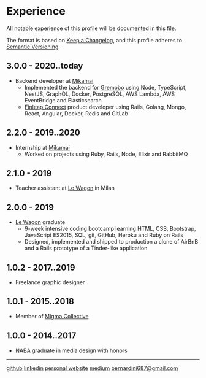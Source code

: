 # Experience

All notable experience of this profile will be documented in this file.

The format is based on [Keep a Changelog](https://keepachangelog.com/en/1.0.0/),
and this profile adheres to [Semantic Versioning](https://semver.org/spec/v2.0.0.html).

## 3.0.0 - 2020..today

- Backend developer at [Mikamai](https://www.mikamai.com/)
  - Implemented the backend for [Gremobo](https://gremobo.com/) using Node, TypeScript, NestJS, GraphQL, Docker, PostgreSQL, AWS Lambda, AWS EventBridge and Elasticsearch
  - [Finleap Connect](https://connect.finleap.com/switchkit/) product developer using Rails, Golang, Mongo, React, Angular, Docker, Redis and GitLab

## 2.2.0 - 2019..2020

- Internship at [Mikamai](https://www.mikamai.com/)
  - Worked on projects using Ruby, Rails, Node, Elixir and RabbitMQ

## 2.1.0 - 2019

- Teacher assistant at [Le Wagon](https://www.lewagon.com/) in Milan

## 2.0.0 - 2019

- [Le Wagon](https://www.lewagon.com/) graduate
  - 9-week intensive coding bootcamp learning HTML, CSS, Bootstrap, JavaScript ES2015, SQL, git, GitHub, Heroku and Ruby on Rails
  - Designed, implemented and shipped to production a clone of AirBnB and a Rails prototype of a Tinder-like application

## 1.0.2 - 2017..2019

- Freelance graphic designer

## 1.0.1 - 2015..2018

- Member of [Migma Collective](https://www.migmacollective.com/)

## 1.0.0 - 2014..2017

- [NABA](https://www.naba.it) graduate in media design with honors

---

[github](https://github.com/bernardini687)
[linkedin](https://www.linkedin.com/in/oscar-bernardini-essm/)
[personal website](https://oscarbernardini.com/)
[medium](https://medium.com/@oscar.b)
bernardini687@gmail.com
